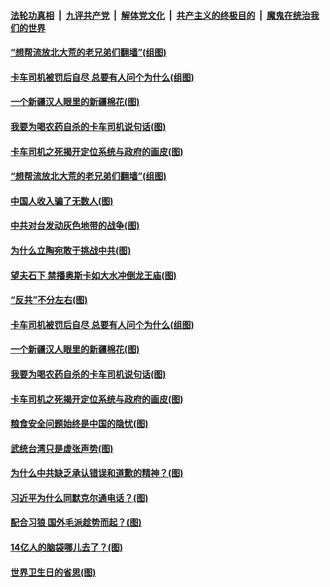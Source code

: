 ####  [法轮功真相](../../../../basic/blob/master/README.md?t=04110902) &nbsp;|&nbsp; [九评共产党](../../../../9ping.md/blob/master/README.md?t=04110902) &nbsp;|&nbsp; [解体党文化](../../../../jtdwh.md/blob/master/README.md?t=04110902)  &nbsp;|&nbsp; [共产主义的终极目的](../../../../gczydzjmd.md/blob/master/README.md?t=04110902) &nbsp;|&nbsp; [魔鬼在统治我们的世界](../../../../mgztzwmdsj.md/blob/master/README.md?t=04110902) 

#### [“想帮流放北大荒的老兄弟们翻墙”(组图)](../pages/p4/968186.md?t=04110902) 


#### [卡车司机被罚后自尽 总要有人问个为什么(组图)](../pages/p4/968261.md?t=04110902) 

#### [一个新疆汉人眼里的新疆棉花(图)](../pages/p4/968264.md?t=04110902) 

#### [我要为喝农药自杀的卡车司机说句话(图)](../pages/p4/968265.md?t=04110902) 

#### [卡车司机之死揭开定位系统与政府的画皮(图)](../pages/p4/968263.md?t=04110902) 

#### [“想帮流放北大荒的老兄弟们翻墙”(组图)](../pages/p4/968186.md?t=04110902) 

#### [中国人收入骗了无数人(图)](../pages/p4/968374.md?t=04110902) 

#### [中共对台发动灰色地带的战争(图)](../pages/p4/968349.md?t=04110902) 

#### [为什么立陶宛敢于挑战中共(图)](../pages/p4/968197.md?t=04110902) 

#### [望夫石下 禁播奥斯卡如大水冲倒龙王庙(图)](../pages/p4/968342.md?t=04110902) 


#### [“反共”不分左右(图)](../pages/p4/968284.md?t=04110902) 

#### [卡车司机被罚后自尽 总要有人问个为什么(组图)](../pages/p4/968261.md?t=04110902) 

#### [一个新疆汉人眼里的新疆棉花(图)](../pages/p4/968264.md?t=04110902) 


#### [我要为喝农药自杀的卡车司机说句话(图)](../pages/p4/968265.md?t=04110902) 

#### [卡车司机之死揭开定位系统与政府的画皮(图)](../pages/p4/968263.md?t=04110902) 

#### [粮食安全问题始终是中国的隐忧(图)](../pages/p4/968258.md?t=04110902) 

#### [武统台湾只是虚张声势(图)](../pages/p4/968173.md?t=04110902) 

#### [为什么中共缺乏承认错误和道歉的精神？(图)](../pages/p4/968167.md?t=04110902) 

#### [习近平为什么同默克尔通电话？(图)](../pages/p4/968155.md?t=04110902) 

#### [配合习狼 国外毛派趁势而起？(图)](../pages/p4/968151.md?t=04110902) 

#### [14亿人的脑袋哪儿去了？(图)](../pages/p4/968150.md?t=04110902) 


#### [世界卫生日的省思(图)](../pages/p4/968078.md?t=04110902) 

